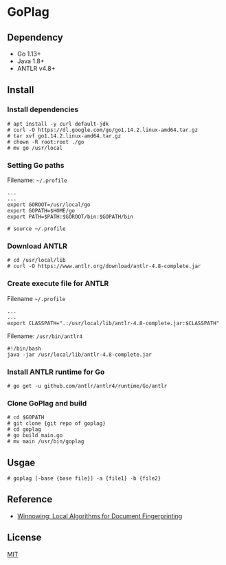 # GoPlag

## Dependency

 - Go 1.13+
 - Java 1.8+
 - ANTLR v4.8+

## Install

### Install dependencies

```shell
# apt install -y curl default-jdk
# curl -O https://dl.google.com/go/go1.14.2.linux-amd64.tar.gz
# tar xvf go1.14.2.linux-amd64.tar.gz
# chown -R root:root ./go
# mv go /usr/local
```

### Setting Go paths

Filename: `~/.profile`

```shell
...
...
export GOROOT=/usr/local/go
export GOPATH=$HOME/go
export PATH=$PATH:$GOROOT/bin:$GOPATH/bin
```

```shell
# source ~/.profile
```

### Download ANTLR

```shell
# cd /usr/local/lib
# curl -O https://www.antlr.org/download/antlr-4.8-complete.jar
```

### Create execute file for ANTLR

Filename `~/.profile`

```shell
...
...
export CLASSPATH=".:/usr/local/lib/antlr-4.8-complete.jar:$CLASSPATH"
```

Filename: `/usr/bin/antlr4`

```shell
#!/bin/bash
java -jar /usr/local/lib/antlr-4.8-complete.jar
```

### Install ANTLR runtime for Go

```shell
# go get -u github.com/antlr/antlr4/runtime/Go/antlr
```

### Clone GoPlag and build

```shell
# cd $GOPATH
# git clone {git repo of goplag}
# cd goplag
# go build main.go
# mv main /usr/bin/goplag
```

## Usgae

```shell
# goplag [-base {base file}] -a {file1} -b {file2}
```

## Reference

 - [Winnowing: Local Algorithms for Document Fingerprinting](http://theory.stanford.edu/~aiken/publications/papers/sigmod03.pdf)

## License

[MIT](https://opensource.org/licenses/MIT)
